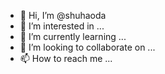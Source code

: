 - 👋 Hi, I’m @shuhaoda
- 👀 I’m interested in ...
- 🌱 I’m currently learning ...
- 💞️ I’m looking to collaborate on ...
- 📫 How to reach me ...

<!---
shuhaoda/shuhaoda is a ✨ special ✨ repository because its `README.md` (this file) appears on your GitHub profile.
You can click the Preview link to take a look at your changes.
--->

